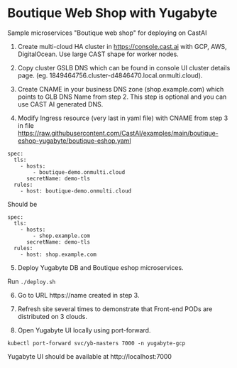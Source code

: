 # Boutique Web Shop with Yugabyte

Sample microservices "Boutique web shop" for deploying on CastAI

1. Create multi-cloud HA cluster in https://console.cast.ai with GCP, AWS, DigitalOcean. Use large CAST shape for worker nodes.

2. Copy cluster GSLB DNS which can be found in console UI cluster details page. (eg. 1849464756.cluster-d4846470.local.onmulti.cloud).

3. Create CNAME in your business DNS zone (shop.example.com) which points to GLB DNS Name from step 2. This step is optional and you can
use CAST AI generated DNS.

4. Modify Ingress resource (very last in yaml file) with CNAME from step 3 in file https://raw.githubusercontent.com/CastAI/examples/main/boutique-eshop-yugabyte/boutique-eshop.yaml
```
spec:
  tls:
    - hosts:
        - boutique-demo.onmulti.cloud
      secretName: demo-tls
  rules:
    - host: boutique-demo.onmulti.cloud
```    
Should be
```
spec:
  tls:
    - hosts:
        - shop.example.com
      secretName: demo-tls
  rules:
    - host: shop.example.com
``` 

5. Deploy Yugabyte DB and Boutique eshop microservices. 

Run `./deploy.sh`

6. Go to URL https://name created in step 3.

7. Refresh site several times to demonstrate that Front-end PODs are distributed on 3 clouds.

8. Open Yugabyte UI locally using port-forward.
```
kubectl port-forward svc/yb-masters 7000 -n yugabyte-gcp
```
Yugabyte UI should be available at http://localhost:7000
